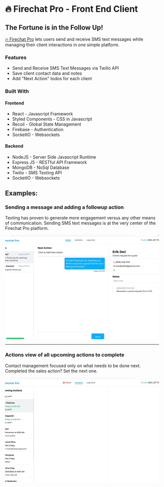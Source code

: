# 🔥 Firechat Pro - Front End Client
## The Fortune is in the Follow Up!

[🔥 Firechat Pro](https://firechat.pro) lets users send and receive SMS text messages while managing their client interactions in one simple platform.

### Features

- Send and Receive SMS Text Messages via Twilio API
- Save client contact data and notes
- Add "Next Action" todos for each client

### Built With

#### Frontend

- React - Javascript Framework
- Styled Components - CSS in Javascript
- Recoil - Global State Management
- Firebase - Authentication
- SocketIO - Websockets

#### Backend

- NodeJS - Server Side Javascript Runtime
- Express JS - RESTful API Framework
- MongoDB - NoSql Database
- Twilio - SMS Texting API
- SocketIO - Websockets

## Examples:

### Sending a message and adding a followup action

Texting has proven to generate more engagement versus any other means of communication. Sending SMS text messages is at the very center of the Firechat Pro platform.

![sending sms example](sms-example.gif)

---

### Actions view of all upcoming actions to complete

Contact management focused only on what needs to be done next. Completed the sales action? Set the next one.

![action view example](action-view-example.gif)
